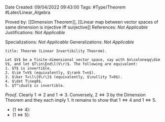 <div class="topSpace"></div>

Date Created: 09/04/2022 09:43:00
Tags: #Type/Theorem #Later/Linear_Algebra

Proved by: [[Dimension Theorem]], [[Linear map between vector spaces of same dimension is injective iff surjective]]
References: _Not Applicable_
Justifications: _Not Applicable_

Specializations: _Not Applicable_
Generalizations: _Not Applicable_

``` ad-Theorem
title: Theorem (Linear Invertibility Theorem).

Let $V$ be a finite-dimensional vector space, say with $n\coloneqq\dim V$, and let $T\in\End\l(V\r)$. The following are equivalent:
1. $T$ is invertible.
2. $\im T=V$ (equivalently, $\rank T=n$).
3. $\ker T=\l\{0\r\}$ (equivalently, $\nullity T=0$).
4. $\det T\neq0$.
5. $T^\dual$ is invertible.

```

_Proof_. Clearly $1\Rightarrow2$ and $1\Rightarrow3$. Conversely, $2\Leftrightarrow3$ by the Dimension Theorem and they each imply $1$. It remains to show that $1\Leftrightarrow4$ and $1\Leftrightarrow5$.
* ($1\Leftrightarrow4$): 
* ($1\Leftrightarrow5$): 
